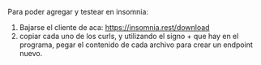 Para poder agregar y testear en insomnia:
1. Bajarse el cliente de aca: https://insomnia.rest/download
2. copiar cada uno de los curls, y utilizando el signo + que hay en el programa, pegar el contenido de cada archivo para crear un endpoint nuevo.